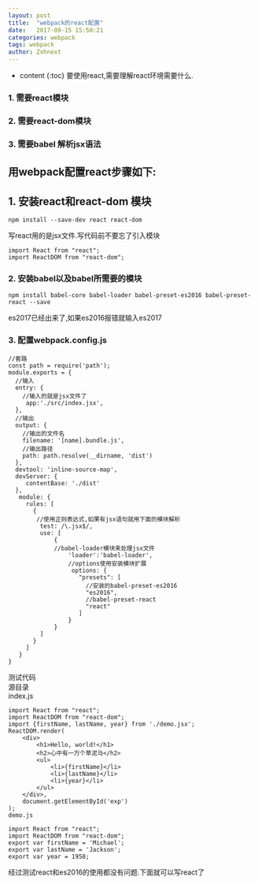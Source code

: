 ```yaml
---
layout: post
title:  "webpack的react配置"
date:   2017-09-15 15:50:21
categories: webpack
tags: webpack
author: Zxhnext
---
```


* content
{:toc}
要使用react,需要理解react环境需要什么. 
### 1. 需要react模块 
### 2. 需要react-dom模块 
### 3. 需要babel 解析jsx语法



## 用webpack配置react步骤如下:

## 1. 安装react和react-dom 模块
```
npm install --save-dev react react-dom
```
写react用的是jsx文件.写代码前不要忘了引入模块
```
import React from "react";
import ReactDOM from "react-dom";
```
### 2. 安装babel以及babel所需要的模块
```
npm install babel-core babel-loader babel-preset-es2016 babel-preset-react --save
```
es2017已经出来了,如果es2016报错就输入es2017
### 3. 配置webpack.config.js
```
//套路
const path = require('path');
module.exports = {
  //输入       
  entry: {
    //输入的就是jsx文件了
     app:'./src/index.jsx',
  },
  //输出
  output: {
    //输出的文件名
    filename: '[name].bundle.js',
    //输出路径
    path: path.resolve(__dirname, 'dist')
  },
  devtool: 'inline-source-map',
  devServer: {
     contentBase: './dist'
  },
   module: {
     rules: [
       {
        //使用正则表达式,如果有jsx语句就用下面的模块解析
         test: /\.jsx$/,
         use: [
             {
             //babel-loader模块来处理jsx文件
                 'loader':'babel-loader',
                 //options使用安装模块扩展
                  options: {
                    "presets": [
                      //安装的babel-preset-es2016
                      "es2016",
                      //babel-preset-react
                      "react"
                    ]
                 }
             }
         ]
       }
     ]
   }
}
```
测试代码  
源目录  
index.js
```
import React from "react";
import ReactDOM from "react-dom";
import {firstName, lastName, year} from './demo.jsx';
ReactDOM.render(
    <div>
        <h1>Hello, world!</h1>
        <h2>心中有一万个草泥马</h2>
        <ul>
            <li>{firstName}</li>
            <li>{lastName}</li>
            <li>{year}</li>
        </ul>
    </div>,
    document.getElementById('exp')
);
demo.js

import React from "react";
import ReactDOM from "react-dom";
export var firstName = 'Michael';
export var lastName = 'Jackson';
export var year = 1958;
```
经过测试react和es2016的使用都没有问题.下面就可以写react了